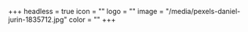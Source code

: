 +++
headless = true
icon = ""
logo = ""
image = "/media/pexels-daniel-jurin-1835712.jpg"
color = ""
+++
